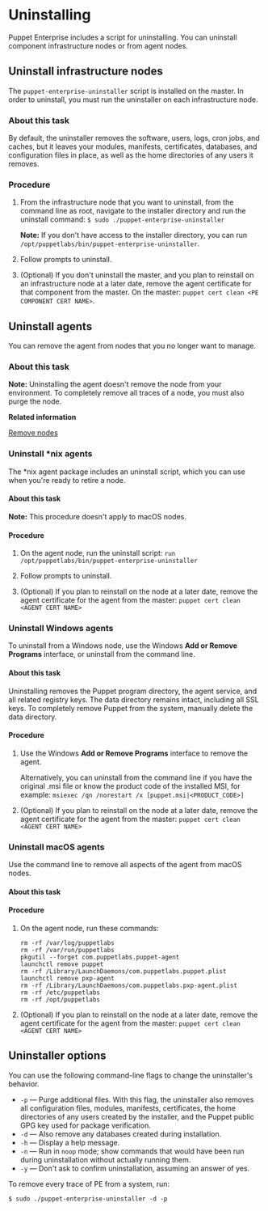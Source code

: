 # Uninstalling

Puppet Enterprise includes a script for uninstalling. You can uninstall component infrastructure nodes or from agent nodes.

## Uninstall infrastructure nodes

The `puppet-enterprise-uninstaller` script is installed on the master. In order to uninstall, you must run the uninstaller on each infrastructure node.

### About this task

By default, the uninstaller removes the software, users, logs, cron jobs, and caches, but it leaves your modules, manifests, certificates, databases, and configuration files in place, as well as the home directories of any users it removes.

### Procedure

1.  From the infrastructure node that you want to uninstall, from the command line as root, navigate to the installer directory and run the uninstall command: `$ sudo ./puppet-enterprise-uninstaller`

    **Note:** If you don't have access to the installer directory, you can run `/opt/puppetlabs/bin/puppet-enterprise-uninstaller`.

2.  Follow prompts to uninstall.

3.  \(Optional\) If you don't uninstall the master, and you plan to reinstall on an infrastructure node at a later date, remove the agent certificate for that component from the master. On the master: `puppet cert clean <PE COMPONENT CERT NAME>`.


## Uninstall agents

You can remove the agent from nodes that you no longer want to manage.

### About this task

**Note:** Uninstalling the agent doesn't remove the node from your environment. To completely remove all traces of a node, you must also purge the node.

**Related information**  


[Remove nodes](adding_and_removing_nodes.md#)

### Uninstall \*nix agents

The \*nix agent package includes an uninstall script, which you can use when you're ready to retire a node.

#### About this task

**Note:** This procedure doesn't apply to macOS nodes.

#### Procedure

1.  On the agent node, run the uninstall script: `run /opt/puppetlabs/bin/puppet-enterprise-uninstaller`

2.  Follow prompts to uninstall.

3.  \(Optional\) If you plan to reinstall on the node at a later date, remove the agent certificate for the agent from the master: `puppet cert clean <AGENT CERT NAME>`


### Uninstall Windows agents

To uninstall from a Windows node, use the Windows **Add or Remove Programs** interface, or uninstall from the command line.

#### About this task

Uninstalling removes the Puppet program directory, the agent service, and all related registry keys. The data directory remains intact, including all SSL keys. To completely remove Puppet from the system, manually delete the data directory.

#### Procedure

1.  Use the Windows **Add or Remove Programs** interface to remove the agent.

    Alternatively, you can uninstall from the command line if you have the original .msi file or know the product code of the installed MSI, for example: `msiexec /qn /norestart /x [puppet.msi|<PRODUCT_CODE>]`

2.  \(Optional\) If you plan to reinstall on the node at a later date, remove the agent certificate for the agent from the master: `puppet cert clean <AGENT CERT NAME>`


### Uninstall macOS agents

Use the command line to remove all aspects of the agent from macOS nodes.

#### About this task

#### Procedure

1.  On the agent node, run these commands:

    ```
    rm -rf /var/log/puppetlabs
    rm -rf /var/run/puppetlabs
    pkgutil --forget com.puppetlabs.puppet-agent
    launchctl remove puppet
    rm -rf /Library/LaunchDaemons/com.puppetlabs.puppet.plist  
    launchctl remove pxp-agent  
    rm -rf /Library/LaunchDaemons/com.puppetlabs.pxp-agent.plist
    rm -rf /etc/puppetlabs
    rm -rf /opt/puppetlabs
    ```

2.  \(Optional\) If you plan to reinstall on the node at a later date, remove the agent certificate for the agent from the master: `puppet cert clean <AGENT CERT NAME>`


## Uninstaller options

You can use the following command-line flags to change the uninstaller's behavior.

-   `-p` — Purge additional files. With this flag, the uninstaller also removes all configuration files, modules, manifests, certificates, the home directories of any users created by the installer, and the Puppet public GPG key used for package verification.
-   `-d` — Also remove any databases created during installation.
-   `-h` — Display a help message.
-   `-n` — Run in `noop` mode; show commands that would have been run during uninstallation without actually running them.
-   `-y` — Don't ask to confirm uninstallation, assuming an answer of yes.

To remove every trace of PE from a system, run:

```
$ sudo ./puppet-enterprise-uninstaller -d -p
```

